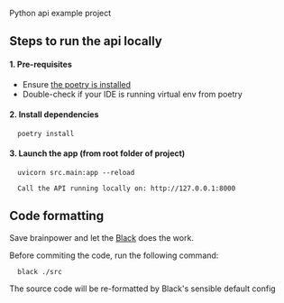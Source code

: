 Python api example project

## Steps to run the api locally
#### 1. Pre-requisites
- Ensure [the poetry is installed](https://python-poetry.org/docs/#installation)
- Double-check if your IDE is running virtual env from poetry
#### 2. Install dependencies
```
  poetry install
```
#### 3. Launch the app (from root folder of project)
```
  uvicorn src.main:app --reload
```
```
  Call the API running locally on: http://127.0.0.1:8000
```

## Code formatting
Save brainpower and let the [Black](https://black.readthedocs.io) does the work. 

Before commiting the code, run the following command:

```
  black ./src
```

The source code will be re-formatted by Black's sensible default config